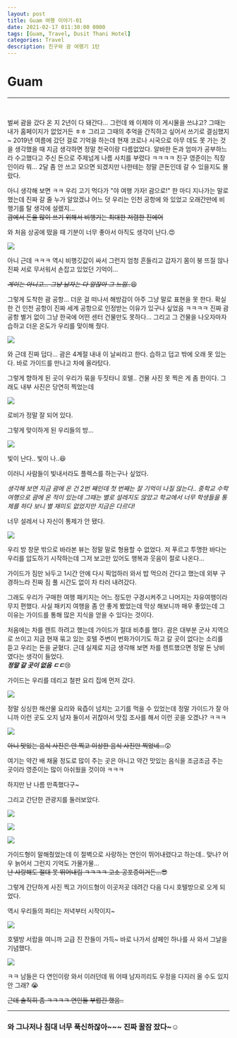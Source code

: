 ```yaml
---
layout: post
title: Guam 여행 이야기-01
date: 2021-02-17 011:30:00 0000
tags: [Guam, Travel, Dusit Thani Hotel]
categories: Travel
description: 친구와 괌 여행기 1탄
---
```


# Guam

---

<br>

벌써 괌을 갔다 온 지 2년이 다 돼간다...
그런데 왜 이제야 이 게시물을 쓰냐고?
그때는 내가 홈페이지가 없었거든 ㅎㅎ
그리고 그때의 추억을 간직하고 싶어서 쓰기로 결심했지~
2019년 여름에 갔던 걸로 기억을 하는데 현재 코로나 시국으로 아무 데도 못 가는 것을 생각했을 때 지금 생각하면 정말 천국이랑 다름없었다.
알바한 돈과 엄마가 공부하느라 수고했다고 주신 돈으로 주제넘게 나름 사치를 부렸다 ㅋㅋㅋㅋ 친구 영준이는 직장인이라 뭐... 2달 좀 안 쓰고 모으면 되겠지만 나한테는 정말 큰돈인데 갈 수 있을지도 몰랐다. <br>

아니 생각해 보면 ㅋㅋ 우리 고기 먹다가
"야 여행 가자! 괌으로!" 한 마디 지나가는 말로 했는데 진짜 갈 줄 누가 알았겠냐
어느 덧 우리는 인천 공항에 와 있었고 오래간만에 비행기를 탈 생각에 설렜지...<br>
~~괌에서 돈을 많이 쓰기 위해서 비행기는 최대한 저렴한 진에어~~

와 처음 상공에 떴을 때 기분이 너무 좋아서 아직도 생각이 난다.:heart_eyes:

![](../images/Travel/Guam/2021-02-17-12-49-37.png)

아니 근데 ㅋㅋㅋ 역시 비행깃값이 싸서 그런지 엄청 흔들리고 갑자기 몸이 붕 뜨질 않나 진짜 서로 무서워서 손잡고 있었던 기억이...

~~_게이는 아니고... 그냥 남자는 다 알잖아 그 느낌.._~~:satisfied:<br>

그렇게 도착한 괌 공항... 더운 걸 떠나서 해방감이 아주 그냥 말로 표현을 못 한다.
확실한 건 인천 공항이 진짜 세계 공항으로 인정받는 이유가 있구나 싶었음 ㅋㅋㅋㅋ 진짜 괌 공항 별거 없이 그냥 한국에 어떤 센터 건물만도 못하다...
그리고 그 건물을 나오자마자 습하고 더운 온도가 우리를 맞이해 줬다.

![](../images/Travel/Guam/2021-02-17-12-53-55.png)<br>

와 근데 진짜 덥다... 괌은 4계절 내내 이 날씨라고 한다. 습하고 덥고 밖에 오래 못 있는다. 바로 가이드를 만나고 차에 올라탔다.

그렇게 향하게 된 곳이 우리가 묶을 두짓타니 호텔..
건물 사진 못 찍은 게 좀 한이다. 그래도 내부 사진은 당연히 찍었는데

![](../images/Travel/Guam/2021-02-17-12-55-20.png)

로비가 정말 잘 되어 있다.

그렇게 맞이하게 된 우리들의 방...

![](../images/Travel/Guam/2021-02-17-12-57-29.png)

빛이 난다.. 빛이 나..:laughing:

이러니 사람들이 빛내서라도 플렉스를 하는구나 싶었다.

_생각해 보면 지금 괌에 온 건 2번 째인데 첫 번째는 잘 기억이 나질 않는다.._
_중학교 수학여행으로 괌에 온 적이 있는데 그때는 별로 설레지도 않았고 학교에서 너무 학생들을 통제를 하다 보니 별 재미도 없었지만 지금은 다르다!_<br>

너무 설레서 나 자신이 통제가 안 됐다.

![](../images/Travel/Guam/2021-02-17-12-58-59.png)

우리 방 창문 밖으로 바라본 뷰는 정말 말로 형용할 수 없었다.
저 푸르고 투명한 바다는 우리를 압도하기 시작하는데 그저 보고만 있어도 행복과 웃음이 절로 나온다...

가이드가 짐만 놔두고 1시간 안에 다시 픽업하러 와서 밥 먹으러 간다고 했는데 외부 구경하느라 진짜 짐 풀 시간도 없이 차 타러 내려갔다.

그래도 우리가 구매한 여행 패키지는 어느 정도만 구경시켜주고 나머지는 자유여행이라 무지 편했다. 사실 패키지 여행을 좀 안 좋게 봤었는데 막상 해보니까 매우 좋았는데 그 이유는 가이드를 통해 많은 지식을 얻을 수 있다는 것이다.

처음에는 차를 렌트 하려고 했는데 가이드가 절대 비추를 했다. 괌은 대부분 군사 지역으로 쓰이고 지금 현재 묶고 있는 호텔 주변이 번화가이기도 하고 갈 곳이 없다는 소리를 듣고 우리는 돈을 굳혔다. 근데 실제로 지금 생각해 보면 차를 렌트했으면 정말 돈 낭비였다는 생각이 들었다.<br>
_**정말 갈 곳이 없음 ㄷㄷ**_:cry:<br>

가이드는 우리를 데리고 철판 요리 집에 먼저 갔다.

![](../images/Travel/Guam/2021-02-17-13-03-52.png)

정말 싱싱한 해산물 요리와 육즙이 넘치는 고기를 먹을 수 있었는데 정말 가이드가 잘 아니까 이런 곳도 오지 남자 둘이서 귀찮아서 맛집 조사를 해서 이런 곳을 오겠나? ㅋㅋㅋ

![](../images/Travel/Guam/2021-02-17-13-04-42.png)

~~아니 맛있는 음식 사진은 안 찍고 이상한 음식 사진만 찍었네...~~:astonished:<br>

여기는 약간 배 채울 정도로 많이 주는 곳은 아니고 약간 맛있는 음식을 조금조금 주는 곳이라 영준이는 많이 아쉬웠을 것이야 ㅋㅋㅋ

하지만 난 나름 만족했다구~

그리고 간단한 관광지를 둘러보았다.

![](../images/Travel/Guam/2021-02-17-13-08-51.png)

![](../images/Travel/Guam/2021-02-17-13-09-10.png)

![](../images/Travel/Guam/2021-02-17-13-09-28.png)

가이드형이 말해줬었는데 이 절벽으로 사랑하는 연인이 뛰어내렸다고 하는데.. 맞나? 어우 늙어서 그런지 기억도 가물가물... <br>
~~난 사랑해도 절대 못 뛰어내림 ㅋㅋㅋㅋ 고소 공포증이거든...~~:sunglasses:<br>

그렇게 간단하게 사진 찍고 가이드형이 이곳저곳 데려간 다음 다시 호텔방으로 오게 되었다.

역시 우리들의 파티는 저녁부터 시작이지~

![](../images/Travel/Guam/2021-02-17-13-11-17.png)

호텔방 서랍을 여니까 고급 진 잔들이 가득~ 바로 나가서 샴페인 하나를 사 와서
그날을 기념했다.

![](../images/Travel/Guam/2021-02-17-13-11-59.png)

ㅋㅋ 남들은 다 연인이랑 와서 이러던데 뭐 어때 남자끼리도 우정을 다지러 올 수도 있지 안 그래? :sob:<br>

~~근데 솔직히 좀 ㅋㅋㅋㅋ 연인들 부럽긴 했음..~~<br>

---

### **와 그나저나 침대 너무 푹신하잖아~~~ 진짜 꿀잠 잤다~:relaxed:**
